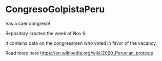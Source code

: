 # CongresoGolpistaPeru
Vas a caer congreso!

Repository created the week of Nov 9.

It contains data on the congressmen who voted in favor of the vacancy.

Read more here
https://en.wikipedia.org/wiki/2020_Peruvian_protests
